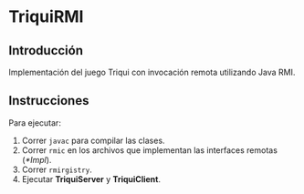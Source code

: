 TriquiRMI
=========

Introducción
------------
Implementación del juego Triqui con invocación remota utilizando Java RMI.

Instrucciones
-------------
Para ejecutar:
1. Correr `javac` para compilar las clases.
2. Correr `rmic` en los archivos que implementan las interfaces remotas (_*Impl_).
3. Correr `rmirgistry`.
4. Ejecutar **TriquiServer** y **TriquiClient**.